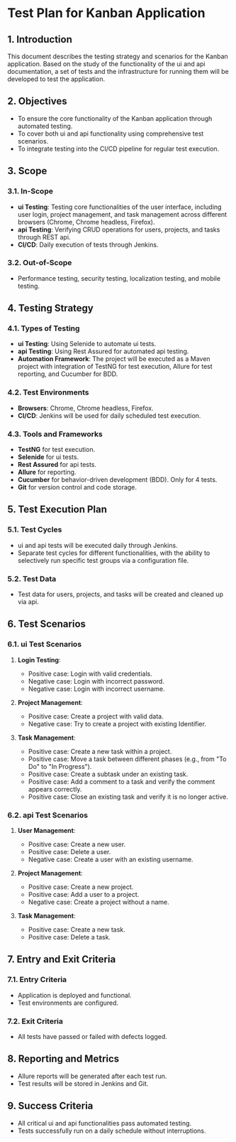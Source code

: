 # Test Plan for Kanban Application

## 1. Introduction
This document describes the testing strategy and scenarios for the Kanban application.
Based on the study of the functionality of the ui and api documentation, a set of tests and the infrastructure for running them will be developed to test the application.


## 2. Objectives
- To ensure the core functionality of the Kanban application through automated testing.
- To cover both ui and api functionality using comprehensive test scenarios.
- To integrate testing into the CI/CD pipeline for regular test execution.

## 3. Scope
### 3.1. In-Scope
- **ui Testing**: Testing core functionalities of the user interface, including user login, project management, and task management across different browsers (Chrome, Chrome headless, Firefox).
- **api Testing**: Verifying CRUD operations for users, projects, and tasks through REST api.
- **CI/CD**: Daily execution of tests through Jenkins.

### 3.2. Out-of-Scope
- Performance testing, security testing, localization testing, and mobile testing.

## 4. Testing Strategy
### 4.1. Types of Testing
- **ui Testing**: Using Selenide to automate ui tests.
- **api Testing**: Using Rest Assured for automated api testing.
- **Automation Framework**: The project will be executed as a Maven project with integration of TestNG for test execution, Allure for test reporting, and Cucumber for BDD.

### 4.2. Test Environments
- **Browsers**: Chrome, Chrome headless, Firefox.
- **CI/CD**: Jenkins will be used for daily scheduled test execution.

### 4.3. Tools and Frameworks
- **TestNG** for test execution.
- **Selenide** for ui tests.
- **Rest Assured** for api tests.
- **Allure** for reporting.
- **Cucumber** for behavior-driven development (BDD). Only for 4 tests.
- **Git** for version control and code storage.

## 5. Test Execution Plan
### 5.1. Test Cycles
- ui and api tests will be executed daily through Jenkins.
- Separate test cycles for different functionalities, with the ability to selectively run specific test groups via a configuration file.

### 5.2. Test Data
- Test data for users, projects, and tasks will be created and cleaned up via api.

## 6. Test Scenarios

### 6.1. ui Test Scenarios

1. **Login Testing**:
   - Positive case: Login with valid credentials.
   - Negative case: Login with incorrect password.
   - Negative case: Login with incorrect username.
   
2. **Project Management**:
   - Positive case: Create a project with valid data.
   - Negative case: Try to create a project with existing Identifier.

3. **Task Management**:
    - Positive case: Create a new task within a project.
    - Positive case: Move a task between different phases (e.g., from "To Do" to "In Progress").
    - Positive case: Create a subtask under an existing task.
    - Positive case: Add a comment to a task and verify the comment appears correctly.
    - Positive case: Close an existing task and verify it is no longer active.


### 6.2. api Test Scenarios

1. **User Management**:
   - Positive case: Create a new user.
   - Positive case: Delete a user.
   - Negative case: Create a user with an existing username.
   
2. **Project Management**:
   - Positive case: Create a new project.
   - Positive case: Add a user to a project.
   - Negative case: Create a project without a name.

3. **Task Management**:
   - Positive case: Create a new task.
   - Positive case: Delete a task.


## 7. Entry and Exit Criteria
### 7.1. Entry Criteria
- Application is deployed and functional.
- Test environments are configured.

### 7.2. Exit Criteria
- All tests have passed or failed with defects logged.

## 8. Reporting and Metrics
- Allure reports will be generated after each test run.
- Test results will be stored in Jenkins and Git.

## 9. Success Criteria
- All critical ui and api functionalities pass automated testing.
- Tests successfully run on a daily schedule without interruptions.

